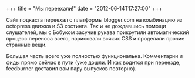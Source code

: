 +++
title = "Мы переехали!"
date = "2012-06-14T17:27:00"
+++


Сайт подкаста переехал с платформы blogger.com на комбинацию из octopress движка и S3 хостинга. Так и не дождавшись помощи слушателей, мы с Бобуком засучив рукава прикрутили автоматический процесс переноса всего, нарисовали всяких CSS и проделали прочие странные вещи.

Большая часть всего уже полностью функциональна. Комментарии и фиды прямо сейчас в пути (уже дошли. И как водится при переезде, feedburner доставил вам пару выпусков повторно).
